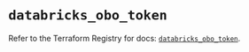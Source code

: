 # `databricks_obo_token`

Refer to the Terraform Registry for docs: [`databricks_obo_token`](https://registry.terraform.io/providers/databricks/databricks/1.86.0/docs/resources/obo_token).
